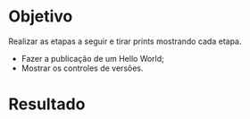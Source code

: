 # Objetivo

Realizar as etapas a seguir e tirar prints mostrando cada etapa.

- Fazer a publicação de um Hello World;
- Mostrar os controles de versões.

# Resultado

